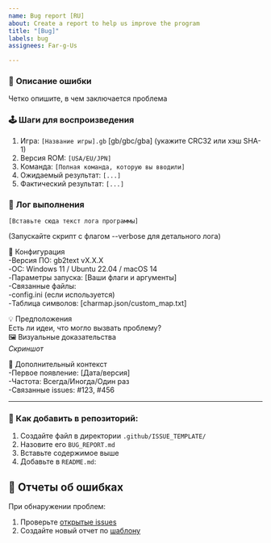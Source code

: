 ```yaml
---
name: Bug report [RU]
about: Create a report to help us improve the program
title: "[Bug]"
labels: bug
assignees: Far-g-Us

---
```


### 🐛 **Описание ошибки**
Четко опишите, в чем заключается проблема

### 🕹️ **Шаги для воспроизведения**
1. Игра: `[Название игры].gb`  [gb/gbc/gba] (укажите CRC32 или хэш SHA-1)
2. Версия ROM: `[USA/EU/JPN]`
3. Команда: `[Полная команда, которую вы вводили]`
4. Ожидаемый результат: `[...]`
5. Фактический результат: `[...]`

### 📄 **Лог выполнения**
```plaintext
[Вставьте сюда текст лога программы]
```

(Запускайте скрипт с флагом --verbose для детального лога)

🧩 Конфигурация <br>
-Версия ПО: gb2text vX.X.X <br>
-ОС: Windows 11 / Ubuntu 22.04 / macOS 14 <br>
-Параметры запуска: [Ваши флаги и аргументы] <br>
-Связанные файлы: <br>
-config.ini (если используется) <br>
-Таблица символов: [charmap.json/custom_map.txt] <br>

💡 Предположения <br>
Есть ли идеи, что могло вызвать проблему? <br>
🖼️ Визуальные доказательства <br>
*Скриншот* <br>

🚧 Дополнительный контекст <br>
-Первое появление: [Дата/версия] <br>
-Частота: Всегда/Иногда/Один раз <br>
-Связанные issues: #123, #456 <br>


---

### 📂 Как добавить в репозиторий:
1. Создайте файл в директории `.github/ISSUE_TEMPLATE/`
2. Назовите его `BUG_REPORT.md`
3. Вставьте содержимое выше
4. Добавьте в `README.md`:

## 🐞 Отчеты об ошибках

При обнаружении проблем:
1. Проверьте [открытые issues](https://github.com/Far-g-Us/gb2text/issues)
2. Создайте новый отчет по [шаблону](https://github.com/Far-g-Us/gb2text/issues/new?template=BUG_REPORT.md)
